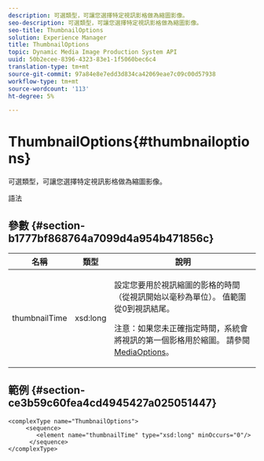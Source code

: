 ```yaml
---
description: 可選類型，可讓您選擇特定視訊影格做為縮圖影像。
seo-description: 可選類型，可讓您選擇特定視訊影格做為縮圖影像。
seo-title: ThumbnailOptions
solution: Experience Manager
title: ThumbnailOptions
topic: Dynamic Media Image Production System API
uuid: 50b2ecee-8396-4323-83e1-1f5060bec6c4
translation-type: tm+mt
source-git-commit: 97a84e8e7edd3d834ca42069eae7c09c00d57938
workflow-type: tm+mt
source-wordcount: '113'
ht-degree: 5%

---
```



# ThumbnailOptions{#thumbnailoptions}

可選類型，可讓您選擇特定視訊影格做為縮圖影像。

語法

## 參數 {#section-b1777bf868764a7099d4a954b471856c}

<table id="table_C71FD0C995D94CE18994CDA2DC3460DF"> 
 <thead> 
  <tr> 
   <th colname="col1" class="entry"> 名稱 </th> 
   <th colname="col2" class="entry"> 類型 </th> 
   <th colname="col3" class="entry"> 說明 </th> 
  </tr> 
 </thead>
 <tbody> 
  <tr> 
   <td colname="col1"> <span class="codeph"> <span class="varname"> thumbnailTime</span> </span> </td> 
   <td colname="col2"> <span class="codeph"> xsd:long</span> </td> 
   <td colname="col3"> <p>設定您要用於視訊縮圖的影格的時間（從視訊開始以毫秒為單位）。 值範圍從0到視訊結尾。 <p>注意：如果您未正確指定時間，系統會將視訊的第一個影格用於縮圖。 請參閱<a href="../../types/c-data-types/r-media-options.md#reference-18618fc6803a4b6e994bbb48eba93b5b" format="dita" scope="local"> MediaOptions</a>。 </p></p> </td> 
  </tr> 
 </tbody> 
</table>

## 範例 {#section-ce3b59c60fea4cd4945427a025051447}

```
<complexType name="ThumbnailOptions">
     <sequence>
        <element name="thumbnailTime" type="xsd:long" minOccurs="0"/>
      </sequence>
</complexType>
```

